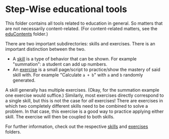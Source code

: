 # Step-Wise educational tools

This folder contains all tools related to education in general. So matters that are not necessarily content-related. (For content-related matters, see the [eduContents](../eduContents/) folder.)

There are two important subdirectories: skills and exercises. There is an important distinction between the two.

- A [skill](skills/) is a type of behavior that can be shown. For example "summation": a student can add up numbers.
- An [exercise](exercises/) is a small page/script to practice/show the mastery of said skill with. For example "Calculate `a + b`" with `a` and `b` randomly generated.

A skill generally has multiple exercises. (Okay, for the summation example one exercise would suffice.) Similarly, most exercises directly correspond to a single skill, but this is not the case for *all* exercises! There are exercises in which two completely different skills need to be combined to solve a problem. In that case, this exercise is a good way to practice applying either skill. The exercise will then be coupled to both skills.

For further information, check out the respective [skills](skills/) and [exercises](exercises/) folders.
